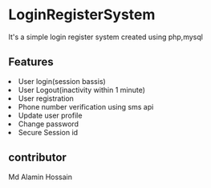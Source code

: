 # LoginRegisterSystem
<p>It's a simple login register system created using php,mysql</p>
<h2>Features</h2>
<li>
  User login(session bassis)
</li>
<li>
  User Logout(inactivity within 1 minute)
</li>
<li>
  User registration
</li>
<li>Phone number verification using sms api</li>  
<li>
  Update user profile
</li>
<li>
  Change password
</li> 
<li>
  Secure Session id
</li>
<h2>contributor</h2>
Md Alamin Hossain

